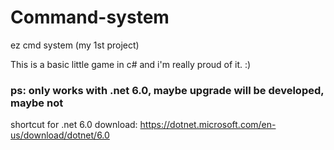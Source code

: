 # Command-system
ez cmd system (my 1st project)

This is a basic little game in c# and i'm really proud of it. :)

### ps: only works with .net 6.0, maybe upgrade will be developed, maybe not

shortcut for .net 6.0 download: https://dotnet.microsoft.com/en-us/download/dotnet/6.0
